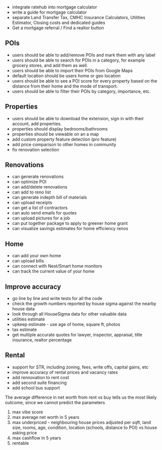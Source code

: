 - integrate ratehub into mortgage calculator
- write a guide for mortgage calculator
- separate Land Transfer Tax, CMHC Insurance Calculators, Utilities Estimator, Closing costs and dedicated guides
- Get a mortgage referral / Find a realtor button

## POIs

- users should be able to add/remove POIs and mark them with any label
- users should be able to search for POIs in a category, for example grocery stores, and add them as well.
- users should be able to import their POIs from Google Maps
- default location should be users home or geo location
- users should be able to see a POI score for every property based on the distance from their home and the mode of transport.
- users should be able to filter their POIs by category, importance, etc.

## Properties

- users should be able to download the extension, sign in with their account, add properties.
- properties should display bedrooms/bathrooms
- properties should be viewable on an a map
- add custom property feature detection (pro feature)
- add price comparison to other homes in community
- fix renovation selection

## Renovations

- can generate renovations
- can optimize POI
- can add/delete renovations
- can add to reno list
- can generate indepth bill of materials
- can upload receipts
- can get a list of contractors
- can auto send emails for quotes
- can upload pictures for a job
- can put together package to apply to greener home grant
- can visualize savings estimates for home efficiency renos

## Home

- can add your own home
- can upload bills
- can connect with Nest/Smart home monitors
- can track the current value of your home

## Improve accuracy

- go line by line and write tests for all the code
- check the growth numbers reported by house sigma against the nearby house data
- look through all HouseSigma data for other valuable data
- utilities estimate
- upkeep estimate - use age of home, square ft, photos
- tax estimate
- get multiple accurate quotes for lawyer, inspector, appraisal, title insurance, realtor percentage

## Rental

- support for STR, including zoning, fees, write offs, capital gains, etc
- improve accuracy of rental prices and vacancy rates
- add rennovation to rent cost
- add second suite financing
- add school bus support

The average difference in net worth from rent vs buy tells us the most likely outcome, since we cannot predict the parameters

1. max vibe score
2. max average net worth in 5 years
3. max underpriced - neighbouring house prices adjusted per sqft, land size, rooms, age, condition, location (schools, distance to POI) vs house asking price
4. max cashflow in 5 years
5. rentable
